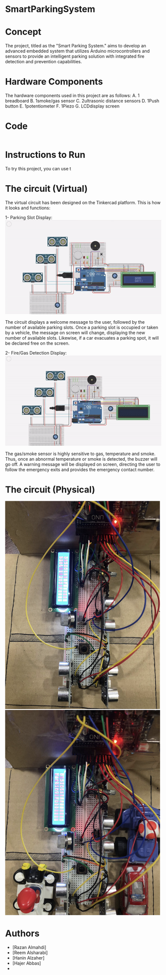 # SmartParkingSystem

# Concept
The project, titled as the "Smart Parking System." aims to develop an advanced embedded system that utilizes Arduino microcontrollers
and sensors to provide an intelligent parking solution with integrated fire detection and prevention capabilities.

 # Hardware Components
 
 The hardware components used in this project are as follows:
 A. 1 breadboard
 B. 1smoke/gas sensor
 C. 2ultrasonic distance sensors
 D. 1Push button
 E. 1potentiometer
 F. 1Piezo
 G. LCDdisplay screen

 

 # Code
```

```
 # Instructions to Run

 To try this project, you can use t

 # The circuit (Virtual)

 The virtual circuit has been designed on the Tinkercad platform. This is how it looks and functions:
 
1- Parking Slot Display:
<img src="https://github.com/RazanAlmahdi/SmartParkingSystem/blob/main/slots.gif"/> 

The circuit displays a welcome message to the user, followed by the number of available parking slots. 
Once a parking slot is occupied or taken by a vehicle, the message on screen will change, displaying the new number of available slots.
Likewise, if a car evacuates a parking spot, it will be declared free on the screen.

2- Fire/Gas Detection Display:
<img src="https://github.com/RazanAlmahdi/SmartParkingSystem/blob/main/fire.gif"/>

The gas/smoke sensor is highly sensitive to gas, temperature and smoke. Thus, once an abnormal temperature or smoke is detected, the buzzer will go off. A warning message will be displayed on screen, directing the user to follow the emergency exits and provides the emergency contact number.

 # The circuit (Physical)

<img src="https://github.com/RazanAlmahdi/SmartParkingSystem/blob/main/circuit1.png" width=500 />
<img src="https://github.com/RazanAlmahdi/SmartParkingSystem/blob/main/circuit2.png" width=500 />

 # Authors

- [Razan Almahdi]
- [Reem Alsharabi]
- [Hanin Alzaher]
- [Hajer Abbas]
- 
